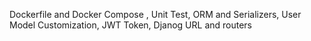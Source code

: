 Dockerfile and Docker Compose ,
Unit Test,
ORM and Serializers,
User Model Customization,
JWT Token,
Djanog URL and routers